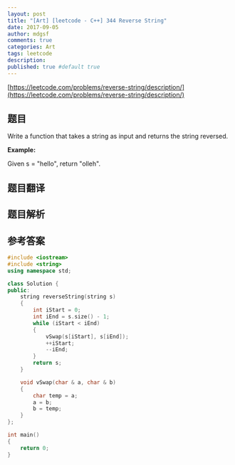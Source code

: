 ```yaml
---
layout: post
title: "[Art] [leetcode - C++] 344 Reverse String"
date: 2017-09-05
author: mdgsf
comments: true
categories: Art
tags: leetcode
description:
published: true #default true
---
```


[https://leetcode.com/problems/reverse-string/description/](https://leetcode.com/problems/reverse-string/description/)

## 题目

Write a function that takes a string as input and returns the string reversed.

**Example:**

Given s = "hello", return "olleh". 

## 题目翻译

## 题目解析

## 参考答案

```c++
#include <iostream>
#include <string>
using namespace std;

class Solution {
public:
	string reverseString(string s) 
	{
		int iStart = 0;
		int iEnd = s.size() - 1;
		while (iStart < iEnd)
		{
			vSwap(s[iStart], s[iEnd]);
			++iStart;
			--iEnd;
		}
		return s;
	}

	void vSwap(char & a, char & b)
	{
		char temp = a;
		a = b; 
		b = temp;
	}
};

int main()
{
	return 0;
}
```
